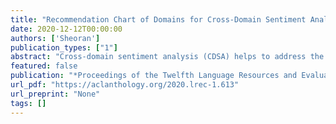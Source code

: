 ```yaml
---
title: "Recommendation Chart of Domains for Cross-Domain Sentiment Analysis: Findings of A 20 Domain Study"
date: 2020-12-12T00:00:00
authors: ['Sheoran']
publication_types: ["1"]
abstract: "Cross-domain sentiment analysis (CDSA) helps to address the problem of data scarcity in scenarios where labelled data for a domain (known as the target domain) is unavailable or insufficient. However, the decision to choose a domain (known as the source domain) to leverage from is, at best, intuitive. In this paper, we investigate text similarity metrics to facilitate source domain selection for CDSA. We report results on 20 domains (all possible pairs) using 11 similarity metrics. Specifically, we compare CDSA performance with these metrics for different domain-pairs to enable the selection of a suitable source domain, given a target domain. These metrics include two novel metrics for evaluating domain adaptability to help source domain selection of labelled data and utilize word and sentence-based embeddings as metrics for unlabelled data. The goal of our experiments is a recommendation chart that gives the K best source domains for CDSA for a given target domain. We show that the best K source domains returned by our similarity metrics have a precision of over 50{\%}, for varying values of K."
featured: false
publication: "*Proceedings of the Twelfth Language Resources and Evaluation Conference*"
url_pdf: "https://aclanthology.org/2020.lrec-1.613"
url_preprint: "None"
tags: []
---
```

